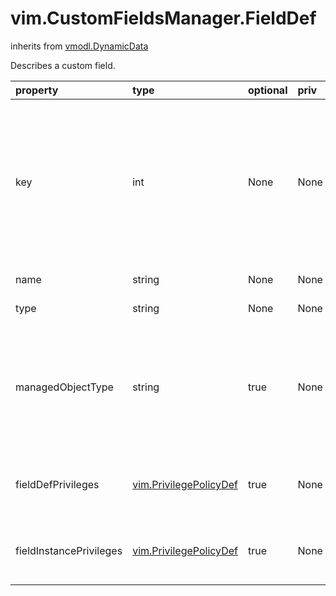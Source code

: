 vim.CustomFieldsManager.FieldDef
================================
inherits from [vmodl.DynamicData](docs/vmodl.DynamicData.md)


Describes a custom field.

| property | type | optional | priv | desc |
|:---------|:-----|:---------|:-----|:-----|
| key | int | None | None | A unique ID used to reference this custom field in assignments. This   ID is unique for the lifetime of the field (even across   rename operations). |
| name | string | None | None | Name of the field. |
| type | string | None | None | Type of the field. |
| managedObjectType | string | true | None | Type of object for which the field is valid. If not specified,   the field is valid for all managed objects. |
| fieldDefPrivileges | [vim.PrivilegePolicyDef](vim.PrivilegePolicyDef.md "vim.PrivilegePolicyDef") | true | None | The set of privileges to apply on this field definition |
| fieldInstancePrivileges | [vim.PrivilegePolicyDef](vim.PrivilegePolicyDef.md "vim.PrivilegePolicyDef") | true | None | The set of privileges to apply on instances of this field |


